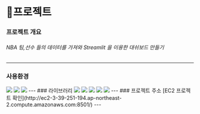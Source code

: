 # 🏀프로젝트

### 프로젝트 개요
###### NBA 팀,선수 들의 데이터를 가져와 Streamlit 을 이용한 대쉬보드 만들기
---
### 사용환경
<img src="https://img.shields.io/badge/Windows-0078D6?style=for-the-badge&logo=Windows&logoColor=white">
<img src="https://img.shields.io/badge/Amazon EC2-FF9900.svg?style=for-the-badge&logo=Amazon EC2&logoColor=white"/>           
<img src="https://img.shields.io/badge/Python-3776AB.svg?style=for-the-badge&logo=Python&logoColor=white"/> 
---
### 라이브러리
<img src="https://img.shields.io/badge/Python-3776AB.svg?style=for-the-badge&logo=Python&logoColor=white"/> 
<img src="https://img.shields.io/badge/Streamlit-FF4B4B.svg?style=for-the-badge&logo=Streamlit&logoColor=whiteB"/>
<img src="https://img.shields.io/badge/pandas-150458.svg?style=for-the-badge&logo=pandas&logoColor=white"/>
<img src="https://img.shields.io/badge/Plotly-3F4F75.svg?style=for-the-badge&logo=Plotly&logoColor=white"/>
<img src="https://img.shields.io/badge/NumPy-013243.svg?style=for-the-badge&logo=NumPy&logoColor=white"/>
---
### 프로젝트 주소
[EC2 프로젝트 확인](http://ec2-3-39-251-194.ap-northeast-2.compute.amazonaws.com:8501/)
---

